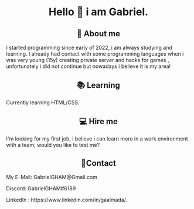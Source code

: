 <h1 align='center'>Hello 👋 i am Gabriel.</h1>
 
 <h2 align='center'>🧐 About me </h2>

<p> I started programming since early of 2022, i am always studying and learning. I already had contact with some programming languages when i was very young (15y) creating private server and hacks for games , unfortunately i did not continue but nowadays i believe it is my area! </p>

<h2 align="center"> 📚 Learning </h2>

<p> Currently learning HTML/CSS.
  
  <h2 align="center"> 💻 Hire me </h2>
I'm looking for my first job, i believe i can learn more in a work environment with a team, would you like to test me? </p>

<h2 align="center"> 📱Contact </h2>
<p>My E-Mail: GabrielGHAM@Gmail.com</p>
<p>Discord: GabrielGHAM#6189</p>
<p>LinkedIn : https://www.linkedin.com/in/gaalmada/.</p>

